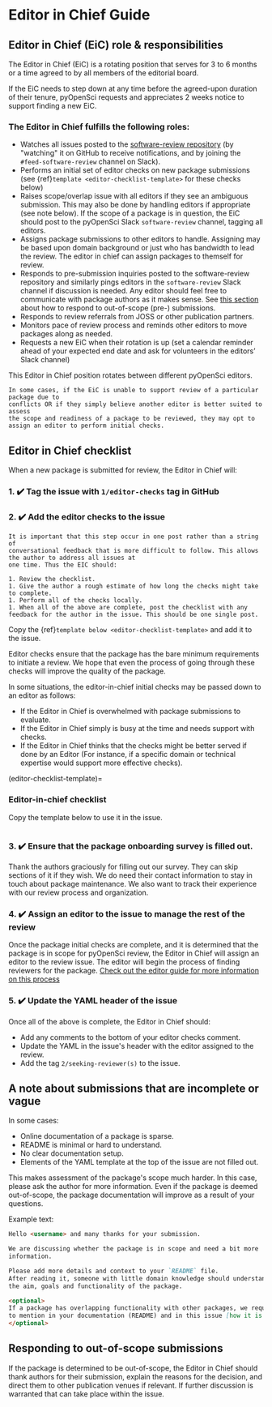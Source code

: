 # Editor in Chief Guide

## Editor in Chief (EiC) role & responsibilities

The Editor in Chief (EiC) is a rotating position that serves 
for 3 to 6 months or a time agreed to by all members of the editorial 
board. 

If the EiC needs to step down at any time before the agreed-upon 
duration of their tenure, pyOpenSci requests and appreciates 2 weeks notice
to support finding a new EiC.

### The Editor in Chief fulfills the following roles:

- Watches all issues posted to the [software-review repository](https://github.com/pyOpenSci/software-review/issues) (by "watching" it on GitHub to receive notifications, and by joining the `#feed-software-review` channel on Slack).
- Performs an initial set of editor checks on new package submissions (see {ref}`template <editor-checklist-template>` for these checks below)
- Raises scope/overlap issue with all editors if they see an ambiguous submission. 
This may also be done by handling editors if appropriate (see note below). If 
the scope of a package is in question, the EiC should post to the pyOpenSci 
Slack `software-review` channel, tagging all editors.
- Assigns package submissions to other editors to handle. Assigning may be based upon domain background or just who has bandwidth to lead the review. The editor in chief can assign packages to themself for review.
- Responds to pre-submission inquiries posted to the software-review repository 
and similarly pings editors in the `software-review` Slack channel if discussion 
is needed. Any editor should feel free to communicate with package authors as it 
makes sense. See [this section](#responding-to-out-of-scope-submissions) about 
how to respond to out-of-scope (pre-) submissions.
- Responds to review referrals from JOSS or other publication partners.
- Monitors pace of review process and reminds other editors to move packages along as needed.
- Requests a new EiC when their rotation is up (set a calendar reminder ahead of your expected end date and ask for volunteers in the editors’ Slack channel)

This Editor in Chief position rotates between different pyOpenSci editors. 

```{note}
In some cases, if the EiC is unable to support review of a particular package due to 
conflicts OR if they simply believe another editor is better suited to assess 
the scope and readiness of a package to be reviewed, they may opt to assign an editor to perform initial checks.
```

## Editor in Chief checklist

When a new package is submitted for review, the Editor in Chief will:

### 1. ✔️ Tag the issue with `1/editor-checks` tag in GitHub

### 2. ✔️ Add the editor checks to the issue 

```{important}
It is important that this step occur in one post rather than a string of 
conversational feedback that is more difficult to follow. This allows the author to address all issues at 
one time. Thus the EIC should:

1. Review the checklist.
1. Give the author a rough estimate of how long the checks might take to complete.
1. Perform all of the checks locally.
1. When all of the above are complete, post the checklist with any feedback for the author in the issue. This should be one single post. 
```

Copy the {ref}`template below <editor-checklist-template>` 
and add it to the issue. 

Editor checks ensure that the package has 
the bare minimum requirements to initiate a review.
We hope that even the process of going through these checks will 
improve the quality of the package. 

In some situations, the editor-in-chief initial checks may be passed down to an editor as follows:
 
* If the Editor in Chief is overwhelmed with package submissions to evaluate.
* If the Editor in Chief simply is busy at the time and needs support with checks.
* If the Editor in Chief thinks that the checks might be better served if done by an Editor 
(For instance, if a specific domain or technical expertise would support more effective checks).

(editor-checklist-template)=
### Editor-in-chief checklist 

Copy the template below to use it in the issue.

```{include} ../appendices/editor-in-chief-checks.md
```

### 3. ✔️ Ensure that the package onboarding survey is filled out. 

Thank the authors graciously for filling out our survey. They can 
skip sections of it if they wish. We do need their contact 
information to stay in touch about package maintenance. We also 
want to track their experience with our review process and 
organization. 

### 4. ✔️ Assign an editor to the issue to manage the rest of the review

Once the package initial checks are complete, and it is determined that 
the package is in scope for pyOpenSci review, the Editor in Chief will assign an 
editor to the review issue. The editor will begin the process of finding reviewers 
for the package. [Check out the editor guide for more information on this process](editors-guide.md) 

### 5. ✔️ Update the YAML header of the issue 

Once all of the above is complete, the Editor in Chief should:
 
* Add any comments to the bottom of your editor checks comment.
* Update the YAML in the issue's header with the editor assigned to the review.
* Add the tag `2/seeking-reviewer(s)` to the issue.

## A note about submissions that are incomplete or vague

In some cases:

* Online documentation of a package is sparse.
* README is minimal or hard to understand.
* No clear documentation setup.
* Elements of the YAML template at the top of the issue are not filled out.

This makes assessment of the package's scope much harder. 
In this case, please ask the author for more information. Even if the package is deemed
out-of-scope, the package documentation will improve as a result of your questions. 

Example text:

```markdown
Hello <username> and many thanks for your submission.

We are discussing whether the package is in scope and need a bit more 
information.

Please add more details and context to your `README` file.
After reading it, someone with little domain knowledge should understand 
the aim, goals and functionality of the package.

<optional>
If a package has overlapping functionality with other packages, we require you 
to mention in your documentation (README) and in this issue [how it is "best in class"](https://www.pyopensci.org/contributing-guide/about-peer-review/aims-and-scope.html?highlight=overlap#package-overlap). Could you add a more detailed comparison to the packages you mention in the README so we can evaluate?
</optional>

```

## Responding to out-of-scope submissions

If the package is determined to be out-of-scope, the Editor in Chief should 
thank authors for their submission, explain the reasons for the decision, and 
direct them to other publication venues if relevant. If further discussion is 
warranted that can take place within the issue. 
